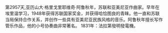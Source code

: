 第2957天,亚历山大·格里戈里耶维奇·阿鲁秋年，苏联和亚美尼亚作曲家。早年在埃里温学习，1948年获得苏联国家奖金，并获得哈恰图良的青睐。他一直和苏联当局保持合作关系，并创作一些具有亚美尼亚民族风格的音乐。阿鲁秋年擅长写作管乐作品，他的小号协奏曲非常著名。
1831年：法拉第發明發電機。